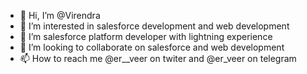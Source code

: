 - 👋 Hi, I’m @Virendra
- 👀 I’m interested in salesforce development and web development
- 🌱 I’m salesforce platform developer with lightning experience
- 💞️ I’m looking to collaborate on salesforce and web development
- 📫 How to reach me @er__veer on twiter and @er_veer on telegram

<!---
erveer/erveer is a ✨ special ✨ repository because its `README.md` (this file) appears on your GitHub profile.
You can click the Preview link to take a look at your changes.
--->
